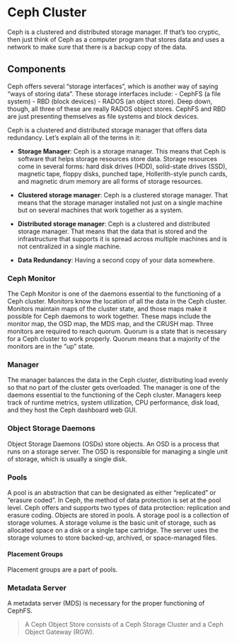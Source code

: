 # Ceph Cluster

Ceph is a clustered and distributed storage manager. If that’s too cryptic, then just think of Ceph as a computer program that stores data and uses a network to make sure that there is a backup copy of the data.

## Components

Ceph offers several “storage interfaces”, which is another way of saying “ways of storing data”. These storage interfaces include: - CephFS (a file system) - RBD (block devices) - RADOS (an object store). Deep down, though, all three of these are really RADOS object stores. CephFS and RBD are just presenting themselves as file systems and block devices.

Ceph is a clustered and distributed storage manager that offers data redundancy. Let’s explain all of the terms in it:

* **Storage Manager**: Ceph is a storage manager. This means that Ceph is software that helps storage resources store data. Storage resources come in several forms: hard disk drives (HDD), solid-state drives (SSD), magnetic tape, floppy disks, punched tape, Hollerith-style punch cards, and magnetic drum memory are all forms of storage resources.

* **Clustered storage manager**: Ceph is a clustered storage manager. That means that the storage manager installed not just on a single machine but on several machines that work together as a system.

* **Distributed storage manager**: Ceph is a clustered and distributed storage manager. That means that the data that is stored and the infrastructure that supports it is spread across multiple machines and is not centralized in a single machine.

* **Data Redundancy**: Having a second copy of your data somewhere.

### Ceph Monitor

The Ceph Monitor is one of the daemons essential to the functioning of a Ceph cluster. Monitors know the location of all the data in the Ceph cluster. Monitors maintain maps of the cluster state, and those maps make it possible for Ceph daemons to work together. These maps include the monitor map, the OSD map, the MDS map, and the CRUSH map. Three monitors are required to reach quorum. Quorum is a state that is necessary for a Ceph cluster to work properly. Quorum means that a majority of the monitors are in the “up” state.

### Manager

The manager balances the data in the Ceph cluster, distributing load evenly so that no part of the cluster gets overloaded. The manager is one of the daemons essential to the functioning of the Ceph cluster. Managers keep track of runtime metrics, system utilization, CPU performance, disk load, and they host the Ceph dashboard web GUI.

### Object Storage Daemons

Object Storage Daemons (OSDs) store objects. An OSD is a process that runs on a storage server. The OSD is responsible for managing a single unit of storage, which is usually a single disk.

### Pools

A pool is an abstraction that can be designated as either “replicated” or “erasure coded”. In Ceph, the method of data protection is set at the pool level. Ceph offers and supports two types of data protection: replication and erasure coding. Objects are stored in pools. A storage pool is a collection of storage volumes. A storage volume is the basic unit of storage, such as allocated space on a disk or a single tape cartridge. The server uses the storage volumes to store backed-up, archived, or space-managed files.

#### Placement Groups

Placement groups are a part of pools.

### Metadata Server

A metadata server (MDS) is necessary for the proper functioning of CephFS.

> A Ceph Object Store consists of a Ceph Storage Cluster and a Ceph Object Gateway (RGW).

